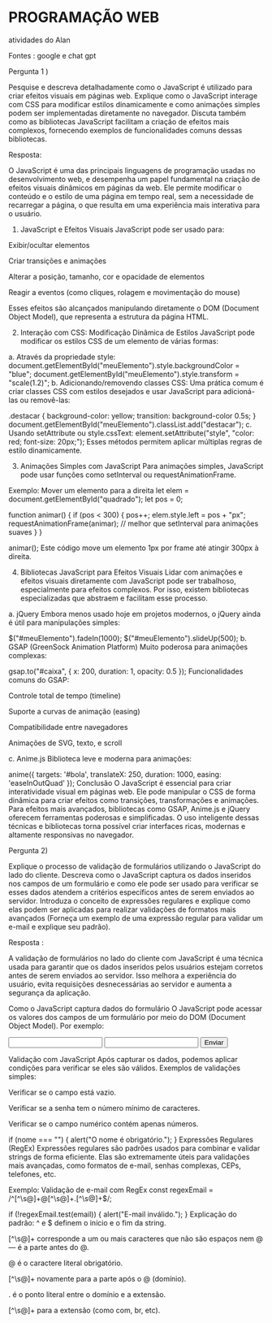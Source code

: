 # PROGRAMAÇÃO WEB

atividades do Alan

Fontes : google e chat gpt 
 

Pergunta 1 ) 

Pesquise e descreva detalhadamente como o JavaScript é utilizado para criar efeitos visuais em páginas web. Explique como o JavaScript interage com CSS para modificar estilos dinamicamente e como animações simples podem ser implementadas diretamente no navegador. Discuta também como as bibliotecas JavaScript facilitam a criação de efeitos mais complexos, fornecendo exemplos de funcionalidades comuns dessas bibliotecas.

Resposta:     

O JavaScript é uma das principais linguagens de programação usadas no desenvolvimento web, e desempenha um papel fundamental na criação de efeitos visuais dinâmicos em páginas da web. Ele permite modificar o conteúdo e o estilo de uma página em tempo real, sem a necessidade de recarregar a página, o que resulta em uma experiência mais interativa para o usuário.

1. JavaScript e Efeitos Visuais
JavaScript pode ser usado para:

Exibir/ocultar elementos

Criar transições e animações

Alterar a posição, tamanho, cor e opacidade de elementos

Reagir a eventos (como cliques, rolagem e movimentação do mouse)

Esses efeitos são alcançados manipulando diretamente o DOM (Document Object Model), que representa a estrutura da página HTML.

2. Interação com CSS: Modificação Dinâmica de Estilos
JavaScript pode modificar os estilos CSS de um elemento de várias formas:

a. Através da propriedade style:
document.getElementById("meuElemento").style.backgroundColor = "blue";
document.getElementById("meuElemento").style.transform = "scale(1.2)";
b. Adicionando/removendo classes CSS:
Uma prática comum é criar classes CSS com estilos desejados e usar JavaScript para adicioná-las ou removê-las:

.destacar {
  background-color: yellow;
  transition: background-color 0.5s;
}
document.getElementById("meuElemento").classList.add("destacar");
c. Usando setAttribute ou style.cssText:
element.setAttribute("style", "color: red; font-size: 20px;");
Esses métodos permitem aplicar múltiplas regras de estilo dinamicamente.

3. Animações Simples com JavaScript
Para animações simples, JavaScript pode usar funções como setInterval ou requestAnimationFrame.

Exemplo: Mover um elemento para a direita
let elem = document.getElementById("quadrado");
let pos = 0;

function animar() {
  if (pos < 300) {
    pos++;
    elem.style.left = pos + "px";
    requestAnimationFrame(animar); // melhor que setInterval para animações suaves
  }
}

animar();
Este código move um elemento 1px por frame até atingir 300px à direita.

4. Bibliotecas JavaScript para Efeitos Visuais
Lidar com animações e efeitos visuais diretamente com JavaScript pode ser trabalhoso, especialmente para efeitos complexos. Por isso, existem bibliotecas especializadas que abstraem e facilitam esse processo.

a. jQuery
Embora menos usado hoje em projetos modernos, o jQuery ainda é útil para manipulações simples:

$("#meuElemento").fadeIn(1000);
$("#meuElemento").slideUp(500);
b. GSAP (GreenSock Animation Platform)
Muito poderosa para animações complexas:

gsap.to("#caixa", { x: 200, duration: 1, opacity: 0.5 });
Funcionalidades comuns do GSAP:

Controle total de tempo (timeline)

Suporte a curvas de animação (easing)

Compatibilidade entre navegadores

Animações de SVG, texto, e scroll

c. Anime.js
Biblioteca leve e moderna para animações:

anime({
  targets: '#bola',
  translateX: 250,
  duration: 1000,
  easing: 'easeInOutQuad'
});
Conclusão
O JavaScript é essencial para criar interatividade visual em páginas web. Ele pode manipular o CSS de forma dinâmica para criar efeitos como transições, transformações e animações. Para efeitos mais avançados, bibliotecas como GSAP, Anime.js e jQuery oferecem ferramentas poderosas e simplificadas. O uso inteligente dessas técnicas e bibliotecas torna possível criar interfaces ricas, modernas e altamente responsivas no navegador.

Pergunta 2)    

Explique o processo de validação de 
formulários utilizando o JavaScript do lado do cliente. Descreva como o JavaScript captura os dados inseridos nos campos de um formulário e como ele pode ser usado para verificar se esses dados atendem a critérios específicos antes de serem enviados ao servidor. Introduza o conceito de expressões regulares e explique como elas podem ser aplicadas para realizar validações de formatos mais avançados (Forneça um exemplo de uma expressão regular para validar um e-mail e explique seu padrão).

 Resposta :
  
  A validação de formulários no lado do cliente com JavaScript é uma técnica usada para garantir que os dados inseridos pelos usuários estejam corretos antes de serem enviados ao servidor. Isso melhora a experiência do usuário, evita requisições desnecessárias ao servidor e aumenta a segurança da aplicação.

Como o JavaScript captura dados do formulário
O JavaScript pode acessar os valores dos campos de um formulário por meio do DOM (Document Object Model). Por exemplo:

<form id="meuFormulario">
  <input type="text" id="nome" name="nome">
  <input type="email" id="email" name="email">
  <button type="submit">Enviar</button>
</form>

<script>
  const formulario = document.getElementById('meuFormulario');

  formulario.addEventListener('submit', function(event) {
    event.preventDefault(); // Impede o envio do formulário
    const nome = document.getElementById('nome').value;
    const email = document.getElementById('email').value;

    // Validação aqui
    console.log(nome, email);
  });
</script>
Validação com JavaScript
Após capturar os dados, podemos aplicar condições para verificar se eles são válidos. Exemplos de validações simples:

Verificar se o campo está vazio.

Verificar se a senha tem o número mínimo de caracteres.

Verificar se o campo numérico contém apenas números.

if (nome === "") {
  alert("O nome é obrigatório.");
}
Expressões Regulares (RegEx)
Expressões regulares são padrões usados para combinar e validar strings de forma eficiente. Elas são extremamente úteis para validações mais avançadas, como formatos de e-mail, senhas complexas, CEPs, telefones, etc.

Exemplo: Validação de e-mail com RegEx
const regexEmail = /^[^\s@]+@[^\s@]+\.[^\s@]+$/;

if (!regexEmail.test(email)) {
  alert("E-mail inválido.");
}
Explicação do padrão:
^ e $ definem o início e o fim da string.

[^\s@]+ corresponde a um ou mais caracteres que não são espaços nem @ — é a parte antes do @.

@ é o caractere literal obrigatório.

[^\s@]+ novamente para a parte após o @ (domínio).

\. é o ponto literal entre o domínio e a extensão.

[^\s@]+ para a extensão (como com, br, etc).

